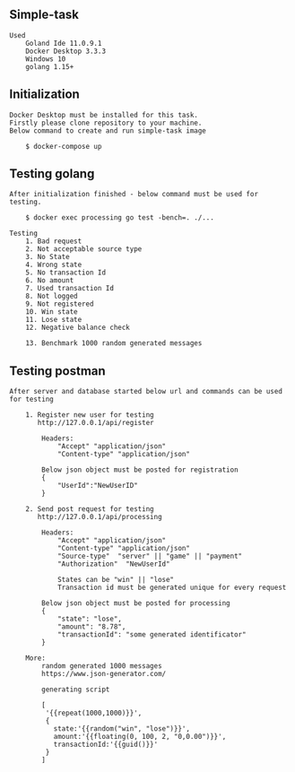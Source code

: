 ## Simple-task

    Used 
        Goland Ide 11.0.9.1
        Docker Desktop 3.3.3
        Windows 10
        golang 1.15+

## Initialization
    
    Docker Desktop must be installed for this task.
    Firstly please clone repository to your machine. 
    Below command to create and run simple-task image

        $ docker-compose up
    
## Testing golang

    After initialization finished - below command must be used for testing.
    
        $ docker exec processing go test -bench=. ./...

    Testing 
        1. Bad request
        2. Not acceptable source type
        3. No State
        4. Wrong state
        5. No transaction Id
        6. No amount
        7. Used transaction Id
        8. Not logged 
        9. Not registered
        10. Win state
        11. Lose state
        12. Negative balance check
        
        13. Benchmark 1000 random generated messages

## Testing postman

    After server and database started below url and commands can be used for testing

        1. Register new user for testing
           http://127.0.0.1/api/register

            Headers: 
                "Accept" "application/json"
                "Content-type" "application/json"

            Below json object must be posted for registration
            {
                "UserId":"NewUserID"
            }
        
        2. Send post request for testing
           http://127.0.0.1/api/processing

            Headers: 
                "Accept" "application/json"
                "Content-type" "application/json"
                "Source-type"  "server" || "game" || "payment"
                "Authorization"  "NewUserId"
            
                States can be "win" || "lose"
                Transaction id must be generated unique for every request
                
            Below json object must be posted for processing
            {
                "state": "lose", 
                "amount": "8.78", 
                "transactionId": "some generated identificator"
            }

        More: 
            random generated 1000 messages
            https://www.json-generator.com/
            
            generating script
            
            [
             '{{repeat(1000,1000)}}',
             {
               state:'{{random("win", "lose")}}',
               amount:'{{floating(0, 100, 2, "0,0.00")}}',
               transactionId:'{{guid()}}'
             }
            ]